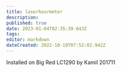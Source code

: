 ```yaml
---
title: laserhourmeter
description: 
published: true
date: 2023-01-04T02:35:39.643Z
tags: 
editor: markdown
dateCreated: 2022-10-19T07:52:02.942Z
---
```


Installed on Big Red LC1290 by Kamil 201711
